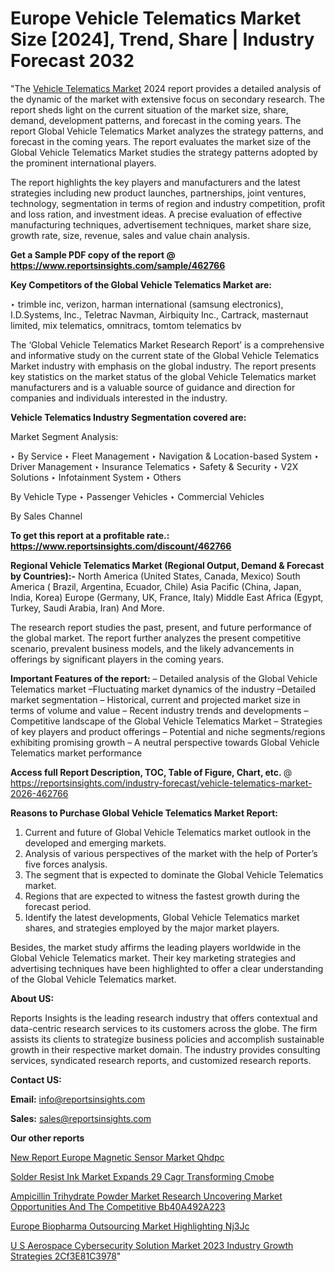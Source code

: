 # Europe Vehicle Telematics Market Size [2024], Trend, Share | Industry Forecast 2032

"The <a href=https://www.reportsinsights.com/sample/462766>Vehicle Telematics Market</a> 2024 report provides a detailed analysis of the dynamic of the market with extensive focus on secondary research. The report sheds light on the current situation of the market size, share, demand, development patterns, and forecast in the coming years. The report Global Vehicle Telematics Market analyzes the strategy patterns, and forecast in the coming years. The report evaluates the market size of the Global Vehicle Telematics Market studies the strategy patterns adopted by the prominent international players.

The report highlights the key players and manufacturers and the latest strategies including new product launches, partnerships, joint ventures, technology, segmentation in terms of region and industry competition, profit and loss ration, and investment ideas. A precise evaluation of effective manufacturing techniques, advertisement techniques, market share size, growth rate, size, revenue, sales and value chain analysis.

<strong>Get a Sample PDF copy of the report @ <a href=https://www.reportsinsights.com/sample/462766 style=color:#0000ff;>https://www.reportsinsights.com/sample/462766</a></strong>

<strong>Key Competitors of the Global Vehicle Telematics Market are:</strong>

‣ trimble inc, verizon, harman international (samsung electronics), I.D.Systems, Inc., Teletrac Navman, Airbiquity Inc., Cartrack, masternaut limited, mix telematics, omnitracs, tomtom telematics bv

The ‘Global Vehicle Telematics Market Research Report’ is a comprehensive and informative study on the current state of the Global Vehicle Telematics Market industry with emphasis on the global industry. The report presents key statistics on the market status of the global Vehicle Telematics market manufacturers and is a valuable source of guidance and direction for companies and individuals interested in the industry.

<strong>Vehicle Telematics Industry Segmentation covered are:</strong>

Market Segment Analysis:

‣ By Service
‣ Fleet Management
‣ Navigation & Location-based System
‣ Driver Management
‣ Insurance Telematics
‣ Safety & Security
‣ V2X Solutions
‣ Infotainment System
‣ Others

By Vehicle Type
‣ Passenger Vehicles
‣ Commercial Vehicles

By Sales Channel

<strong>To get this report at a profitable rate.: <a href=https://www.reportsinsights.com/discount/462766 style=color:#0000ff;>https://www.reportsinsights.com/discount/462766</a></strong>

<strong>Regional Vehicle Telematics Market (Regional Output, Demand &amp; Forecast by Countries):-</strong>
North America (United States, Canada, Mexico)
South America ( Brazil, Argentina, Ecuador, Chile)
Asia Pacific (China, Japan, India, Korea)
Europe (Germany, UK, France, Italy)
Middle East Africa (Egypt, Turkey, Saudi Arabia, Iran) And More.

The research report studies the past, present, and future performance of the global market. The report further analyzes the present competitive scenario, prevalent business models, and the likely advancements in offerings by significant players in the coming years.

<strong>Important Features of the report:</strong>
– Detailed analysis of the Global Vehicle Telematics market
–Fluctuating market dynamics of the industry
–Detailed market segmentation
– Historical, current and projected market size in terms of volume and value
– Recent industry trends and developments
– Competitive landscape of the Global Vehicle Telematics Market
– Strategies of key players and product offerings
– Potential and niche segments/regions exhibiting promising growth
– A neutral perspective towards Global Vehicle Telematics market performance

<strong>Access full Report Description, TOC, Table of Figure, Chart, etc. </strong>@   <a href=https://reportsinsights.com/industry-forecast/vehicle-telematics-market-2026-462766 style=color:#0000ff;>https://reportsinsights.com/industry-forecast/vehicle-telematics-market-2026-462766</a>

<strong>Reasons to Purchase Global Vehicle Telematics Market Report:</strong>
1. Current and future of Global Vehicle Telematics market outlook in the developed and emerging markets.
2. Analysis of various perspectives of the market with the help of Porter’s five forces analysis.
3. The segment that is expected to dominate the Global Vehicle Telematics market.
4. Regions that are expected to witness the fastest growth during the forecast period.
5. Identify the latest developments, Global Vehicle Telematics market shares, and strategies employed by the major market players.

Besides, the market study affirms the leading players worldwide in the Global Vehicle Telematics market. Their key marketing strategies and advertising techniques have been highlighted to offer a clear understanding of the Global Vehicle Telematics market.

<strong><strong>About US</strong>:</strong>

Reports Insights is the leading research industry that offers contextual and data-centric research services to its customers across the globe. The firm assists its clients to strategize business policies and accomplish sustainable growth in their respective market domain. The industry provides consulting services, syndicated research reports, and customized research reports.

<strong>Contact US:</strong>

<p class=><b>Email:</b> <a href=mailto:info@reportsinsights.com>info@reportsinsights.com</a></p>
<p class=><b>Sales:</b> <a href=mailto:sales@reportsinsights.com>sales@reportsinsights.com</a></p>

<strong>Our other reports</strong>

<a href=https://www.linkedin.com/pulse/new-report-europe-magnetic-sensor-market-qhdpc/>New Report Europe Magnetic Sensor Market Qhdpc</a>

<a href=https://www.linkedin.com/pulse/solder-resist-ink-market-expands-29-cagr-transforming-cmobe/>Solder Resist Ink Market Expands 29 Cagr Transforming Cmobe</a>

<a href=https://medium.com/@anuragakarte041/ampicillin-trihydrate-powder-market-research-uncovering-market-opportunities-and-the-competitive-bb40a492a223>Ampicillin Trihydrate Powder Market Research Uncovering Market Opportunities And The Competitive Bb40A492A223</a>

<a href=https://www.linkedin.com/pulse/europe-biopharma-outsourcing-market-highlighting-nj3jc/>Europe Biopharma Outsourcing Market Highlighting Nj3Jc</a>

<a href=https://medium.com/@achalwankhede15/u-s-aerospace-cybersecurity-solution-market-2023-industry-growth-strategies-2cf3e81c3978>U S Aerospace Cybersecurity Solution Market 2023 Industry Growth Strategies 2Cf3E81C3978</a>"
